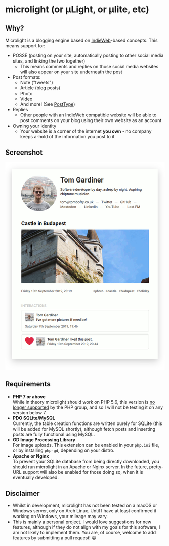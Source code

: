 # microlight (or µLight, or µlite, etc)

## Why?

Microlight is a blogging engine based on [IndieWeb](https://indieweb.org)-based
concepts. This means support for:

* POSSE (posting on your site, automatically posting to other social media
  sites, and linking the two together)
  * This means comments and replies on those social media websites will
    also appear on your site underneath the post
* Post formats:
  * Note ("tweets")
  * Article (blog posts)
  * Photo
  * Video
  * And more! (See [PostType](https://indieweb.org/Category:PostType))
* Replies
  * Other people with an IndieWeb compatible website will be able to
    post comments on your blog using their own website as an account
* Owning your identity
  * Your website is a corner of the internet **you own** - no company
    keeps a-hold of the information you post to it

## Screenshot

![](themes/microlight-default/microlight-default-screenshot.png)

## Requirements

* **PHP 7 or above**  
  While in theory microlight should work on PHP 5.6, this version is
  [no longer supported](https://secure.php.net/supported-versions.php) by the
  PHP group, and so I will not be testing it on any version below 7.
* **PDO SQLite/MySQL**  
  Currently, the table creation functions are written purely for SQLite (this
  will be added for MySQL shortly), although fetch posts and inserting posts
  are fully functional using MySQL.
* **GD Image Processing Library**  
  For image uploads. This extension can be enabled in your `php.ini` file, or by
  installing `php-gd`, depending on your distro.
* **Apache or Nginx**  
  To prevent your SQLite database from being directly downloaded, you should run
  microlight in an Apache or Nginx server. In the future, pretty-URL support
  will also be enabled for those doing so, when it is eventually developed.

## Disclaimer

* Whilst in development, microlight has not been tested on a macOS or Windows
  server, only on Arch Linux. Until I have at least confirmed it working on
  Windows, your mileage may vary.
* This is mainly a personal project. I would love suggestions for new features,
  although if they do not align with my goals for this software, I am not likely
  to implement them. You are, of course, welcome to add features by submitting
  a pull request! 😁

